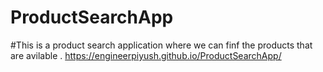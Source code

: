 # ProductSearchApp
#This is a product search application where we can finf the products that are avilable .
https://engineerpiyush.github.io/ProductSearchApp/

